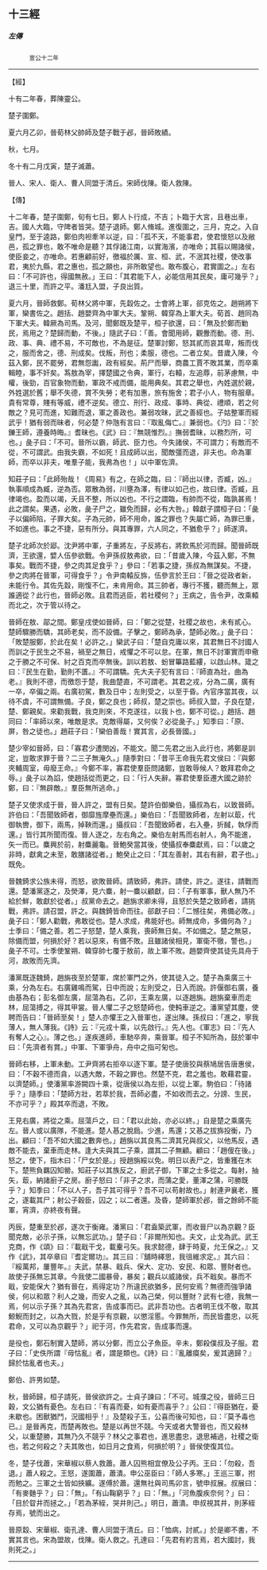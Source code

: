 

## 十三經

##### 左傳
　　　`宣公十二年`

* * *

【經】

十有二年春，葬陳靈公。

楚子圍鄭。

夏六月乙卯，晉荀林父帥師及楚子戰于邲，晉師敗績。

秋，七月。

冬十有二月戊寅，楚子滅蕭。

晉人、宋人、衛人、曹人同盟于清丘。宋師伐陳。衛人救陳。

【傳】

十二年春，楚子圍鄭，旬有七日。鄭人卜行成，不吉；卜臨于大宮，且巷出車，吉。國人大臨，守陴者皆哭。楚子退師。鄭人脩城。進復圍之，三月，克之。入自皇門，至于逵路，鄭伯肉袒牽羊以逆，曰：「孤不天，不能事君，使君懷怒以及敝邑，孤之罪也，敢不唯命是聽？其俘諸江南，以實海濱，亦唯命；其翦以賜諸侯，使臣妾之，亦唯命。若惠顧前好，徼福於厲、宣、桓、武，不泯其社稷，使改事君，夷於九縣，君之惠也，孤之願也，非所敢望也。敢布腹心，君實圖之。」左右曰：「不可許也，得國無赦。」王曰：「其君能下人，必能信用其民矣，庸可幾乎？」退三十里，而許之平。潘尪入盟，子良出質。

夏六月，晉師救鄭。荀林父將中軍，先縠佐之。士會將上軍，郤克佐之。趙朔將下軍，欒書佐之。趙括、趙嬰齊為中軍大夫。鞏朔、韓穿為上軍大夫。荀首、趙同為下軍大夫。韓厥為司馬。及河，聞鄭既及楚平，桓子欲還，曰：「無及於鄭而勦民，焉用之？楚歸而動，不後。」隨武子曰：「善。會聞用師，觀釁而動。德、刑、政、事、典、禮不易，不可敵也，不為是征。楚軍討鄭，怒其貳而哀其卑，叛而伐之，服而舍之，德、刑成矣。伐叛，刑也；柔服，德也。二者立矣。昔歲入陳，今茲入鄭，民不罷勞，君無怨讟，政有經矣。荊尸而舉，商農工賈不敗其業，而卒乘輯睦，事不奸矣。蒍敖為宰，擇楚國之令典，軍行，右轅，左追蓐，前茅慮無，中權，後勁，百官象物而動，軍政不戒而備，能用典矣。其君之舉也，內姓選於親，外姓選於舊；舉不失德，賞不失勞；老有加惠，旅有施舍；君子小人，物有服章。貴有常尊，賤有等威，禮不逆矣。德立、刑行、政成、事時、典從、禮順，若之何敵之？見可而進，知難而退，軍之善政也。兼弱攻昧，武之善經也。子姑整軍而經武乎！猶有弱而昧者，何必楚？仲虺有言曰：『取亂侮亡。』兼弱也。《汋》曰：『於鑠王師，遵養時晦。』耆昧也。《武》曰：『無競惟烈。』撫弱耆昧，以務烈所，可也。」彘子曰：「不可。晉所以霸，師武、臣力也。今失諸侯，不可謂力；有敵而不從，不可謂武。由我失霸，不如死！且成師以出，聞敵彊而退，非夫也。命為軍師，而卒以非夫，唯羣子能，我弗為也！」以中軍佐濟。

知莊子曰：「此師殆哉！《周易》有之，在師之臨，曰：『師出以律，否臧，凶。』執事順成為臧，逆為否。眾散為弱，川壅為澤，有律以如己也，故曰律。否臧，且律竭也。盈而以竭，夭且不整，所以凶也。不行之謂臨，有帥而不從，臨孰甚焉！此之謂矣。果遇，必敗，彘子尸之，雖免而歸，必有大咎。」韓獻子謂桓子曰：「彘子以偏師陷，子罪大矣。子為元帥，師不用命，誰之罪也？失屬亡師，為罪已重，不如進也。事之不捷，惡有所分。與其專罪，六人同之，不猶愈乎？」師遂濟。

楚子北師次於郔。沈尹將中軍，子重將左，子反將右，將飲馬於河而歸。聞晉師既濟，王欲還，嬖人伍參欲戰。令尹孫叔敖弗欲，曰：「昔歲入陳，今茲入鄭，不無事矣。戰而不捷，參之肉其足食乎？」參曰：「若事之捷，孫叔為無謀矣。不捷，參之肉將在晉軍，可得食乎？」令尹南轅反旆，伍參言於王曰：「晉之從政者新，未能行令。其佐先縠，剛愎不仁，未肯用命。其三帥者，專行不獲，聽而無上，眾誰適從？此行也，晉師必敗。且君而逃臣，若社稷何？」王病之，告令尹，改乘轅而北之，次于管以待之。

晉師在敖、鄗之間。鄭皇戌使如晉師，曰：「鄭之從楚，社稷之故也，未有貳心。楚師驟勝而驕，其師老矣，而不設備。子擊之，鄭師為承，楚師必敗。」彘子曰：「敗楚服鄭，於此在矣！必許之。」欒武子曰：「楚自克庸以來，其君無日不討國人而訓之于民生之不易，禍至之無日，戒懼之不可以怠。在軍，無日不討軍實而申儆之于勝之不可保、紂之百克而卒無後。訓以若敖、蚡冒篳路藍縷，以啟山林。箴之曰：『民生在勤，勤則不匱。』不可謂驕。先大夫子犯有言曰：『師直為壯，曲為老。』我則不德，而徼怨于楚，我曲楚直，不可謂老。其君之戎，分為二廣，廣有一卒，卒偏之兩。右廣初駕，數及日中；左則受之，以至于昏。內官序當其夜，以待不虞，不可謂無備。子良，鄭之良也；師叔，楚之崇也。師叔入盟，子良在楚，楚、鄭親矣。來勸我戰，我克則來，不克遂往，以我卜也，鄭不可從。」趙括、趙同曰：「率師以來，唯敵是求。克敵得屬，又何俟？必從彘子。」知季曰：「原、屏，咎之徒也。」趙莊子曰：「欒伯善哉！實其言，必長晉國。」

楚少宰如晉師，曰：「寡君少遭閔凶，不能文。聞二先君之出入此行也，將鄭是訓定，豈敢求罪于晉？二三子無淹久。」隨季對曰：「昔平王命我先君文侯曰：『與鄭夾輔周室，毋廢王命。』今鄭不率，寡君使羣臣問諸鄭，豈敢辱候人？敢拜君命之辱。」彘子以為諂，使趙括從而更之，曰：「行人失辭。寡君使羣臣遷大國之跡於鄭，曰：『無辟敵。』羣臣無所逃命。」

楚子又使求成于晉，晉人許之，盟有日矣。楚許伯御樂伯，攝叔為右，以致晉師。許伯曰：「吾聞致師者，御靡旌摩壘而還。」樂伯曰：「吾聞致師者，左射以菆，代御執轡，御下，兩馬，掉鞅而還。」攝叔曰：「吾聞致師者，右入壘，折馘，執俘而還。」皆行其所聞而復。晉人逐之，左右角之。樂伯左射馬而右射人，角不能進，矢一而已。麋興於前，射麋麗龜。晉鮑癸當其後，使攝叔奉麋獻焉，曰：「以歲之非時，獻禽之未至，敢膳諸從者。」鮑癸止之曰：「其左善射，其右有辭，君子也。」既免。

晉魏錡求公族未得，而怒，欲敗晉師。請致師，弗許。請使，許之。遂往，請戰而還。楚潘黨逐之，及熒澤，見六麋，射一麋以顧獻，曰：「子有軍事，獸人無乃不給於鮮，敢獻於從者。」叔黨命去之。趙旃求卿未得，且怒於失楚之致師者，請挑戰，弗許。請召盟，許之。與魏錡皆命而往。郤獻子曰：「二憾往矣，弗備必敗。」彘子曰：「鄭人勸戰，弗敢從也。楚人求成，弗能好也。師無成命，多備何為？」士季曰：「備之善。若二子怒楚，楚人乘我，喪師無日矣。不如備之。楚之無惡，除備而盟，何損於好？若以惡來，有備不敗。且雖諸侯相見，軍衛不徹，警也。」彘子不可。士季使鞏朔、韓穿帥七覆于敖前，故上軍不敗。趙嬰齊使其徒先具舟于河，故敗而先濟。

潘黨既逐魏錡，趙旃夜至於楚軍，席於軍門之外，使其徒入之。楚子為乘廣三十乘，分為左右。右廣雞鳴而駕，日中而說；左則受之，日入而說。許偃御右廣，養由基為右；彭名御左廣，屈蕩為右。乙卯，王乘左廣，以逐趙旃。趙旃棄車而走林，屈蕩搏之，得其甲裳。晉人懼二子之怒楚師也，使軘車逆之。潘黨望其塵，使聘而告曰：「晉師至矣！」楚人亦懼王之入晉軍也，遂出陳。孫叔曰：「進之，寧我薄人，無人薄我。《詩》云：『元戎十乘，以先啟行。』先人也。《軍志》曰：『先人有奪人之心』。薄之也。」遂疾進師，車馳卒奔，乘晉軍。桓子不知所為，鼓於軍中曰：「先濟者有賞。」中軍、下軍爭舟，舟中之指可匊也。

晉師右移，上軍未動。工尹齊將右拒卒以逐下軍。楚子使唐狡與蔡鳩居告唐惠侯，曰：「不穀不德而貪，以遇大敵，不穀之罪也。然楚不克，君之羞也。敢藉君靈，以濟楚師。」使潘黨率游闕四十乘，從唐侯以為左拒，以從上軍。駒伯曰：「待諸乎？」隨季曰：「楚師方壯，若萃於我，吾師必盡，不如收而去之。分謗、生民，不亦可乎？」殿其卒而退，不敗。

王見右廣，將從之乘。屈蕩戶之，曰：「君以此始，亦必以終。」自是楚之乘廣先左。晉人或以廣隊，不能進。楚人惎之脫扃。少進，馬還；又惎之拔旆投衡，乃出。顧曰：「吾不如大國之數奔也。」趙旃以其良馬二濟其兄與叔父，以他馬反，遇敵不能去，棄車而走林。逢大夫與其二子乘，謂其二子無顧。顧曰：「趙傁在後。」怒之，使下，指木曰：「尸女於是。」授趙旃綏以免。明日以表尸之，皆重獲在木下。楚熊負羈囚知罃。知莊子以其族反之，廚武子御，下軍之士多從之。每射，抽矢，菆，納諸廚子之房。廚子怒曰：「非子之求，而蒲之愛，董澤之蒲，可勝既乎？」知季曰：「不以人子，吾子其可得乎？吾不可以苟射故也。」射連尹襄老，獲之，遂載其尸；射公子穀臣，囚之；以二者還。及昏，楚師軍於邲，晉之餘師不能軍，宵濟，亦終夜有聲。

丙辰，楚重至於邲，遂次于衡雍。潘黨曰：「君盍築武軍，而收晉尸以為京觀？臣聞克敵，必示子孫，以無忘武功。」楚子曰：「非爾所知也。夫文，止戈為武。武王克商，作《頌》曰：『載戢干戈，載櫜弓矢。我求懿德，肆于時夏，允王保之。』又作《武》，其卒章曰『耆定爾功』。其三曰：『舖時繹思，我徂維求定。』其六曰：『綏萬邦，屢豐年。』夫武，禁暴、戢兵、保大、定功、安民、和眾、豐財者也。故使子孫無忘其章。今我使二國暴骨，暴矣；觀兵以威諸侯，兵不戢矣。暴而不戢，安能保大？猶有晉在，焉得定功？所違民欲猶多，民何安焉？無德而強爭諸侯，何以和眾？利人之幾，而安人之亂，以為己榮，何以豐財？武有七德，我無一焉，何以示子孫？其為先君宮，告成事而已。武非吾功也。古者明王伐不敬，取其鯨鯢而封之，以為大戮，於是乎有京觀，以懲淫慝。今罪無所，而民皆盡忠，以死君命，又可以為京觀乎？」祀于河，作先君宮，告成事而還。

是役也，鄭石制實入楚師，將以分鄭，而立公子魚臣。辛未，鄭殺僕叔及子服。君子曰：「史佚所謂『毋怙亂』者，謂是類也。《詩》曰：『亂離瘼矣，爰其適歸？』歸於怙亂者也夫。」

鄭伯、許男如楚。

秋，晉師歸，桓子請死，晉侯欲許之。士貞子諫曰：「不可。城濮之役，晉師三日穀，文公猶有憂色。左右曰：『有喜而憂，如有憂而喜乎？』公曰：『得臣猶在，憂未歇也。困獸猶鬥，況國相乎！』及楚殺子玉，公喜而後可知也，曰：『莫予毒也已。』是晉再克，而楚再敗也。楚是以再世不競。今天或者大警晉也，而又殺林父，以重楚勝，其無乃久不競乎？林父之事君也，進思盡忠，退思補過，社稷之衛也，若之何殺之？夫其敗也，如日月之食焉，何損於明？」晉侯使復其位。

冬，楚子伐蕭，宋華椒以蔡人救蕭。蕭人囚熊相宜僚及公子丙。王曰：「勿殺，吾退。」蕭人殺之。王怒，遂圍蕭，蕭潰。申公巫臣曰：「師人多寒。」王巡三軍，拊而勉之。三軍之士皆如挾纊。遂傅於蕭。還無社與司馬卯言，號申叔展。叔展曰：「有麥麯乎？」曰：「無」。「有山鞠窮乎？」曰：「無。」「河魚腹疾奈何？」曰：「目於眢井而拯之。」「若為茅絰，哭井則己。」明日，蕭潰。申叔視其井，則茅絰存焉，號而出之。

晉原縠、宋華椒、衛孔達、曹人同盟于清丘。曰：「恤病，討貳。」於是卿不書，不實其言也。宋為盟故，伐陳。衛人救之。孔達曰：「先君有約言焉，若大國討，我則死之。」

* * *

